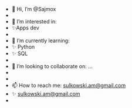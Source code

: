 - 👋 Hi, I’m @Sajmox
- 
- 👀 I’m interested in: 
-    ✨Apps dev
-    
- 🌱 I’m currently learning: 
-    ✨ Python
-    ✨ SQL
- 
- 💞️ I’m looking to collaborate on: ...
-
-
- 📫 How to reach me: sulkowski.am@gmail.com 
-    ✨ sulkowski.am@gmail.com
-  

<!---
Sajmox/Sajmox is a ✨ special ✨ repository because its `README.md` (this file) appears on your GitHub profile.
You can click the Preview link to take a look at your changes.
--->
